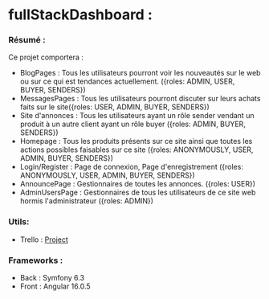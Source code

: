 # fullStackDashboard :

### Résumé :

Ce projet comportera :

- BlogPages : Tous les utilisateurs pourront voir les nouveautés sur le web ou sur ce qui est tendances actuellement. ({roles: ADMIN, USER, BUYER, SENDERS})
- MessagesPages : Tous les utilisateurs pourront discuter sur leurs achats faits sur le site({roles: USER, ADMIN, BUYER, SENDERS})
- Site d'annonces : Tous les utilisateurs ayant un rôle sender vendant un produit à un autre client ayant un rôle buyer ({roles: ADMIN, BUYER, SENDERS})
- Homepage : Tous les produits présents sur ce site ainsi que toutes les actions possibles faisables sur ce site ({roles: ANONYMOUSLY, USER, ADMIN, BUYER, SENDERS})
- Login/Register : Page de connexion, Page d'enregistrement ({roles: ANONYMOUSLY, USER, ADMIN, BUYER, SENDERS})
- AnnouncePage : Gestionnaires de toutes les annonces. ({roles: USER})
- AdminUsersPage : Gestionnaires de tous les utilisateurs de ce site web hormis l'administrateur ({roles: ADMIN})

### Utils:
- Trello : [Project](https://trello.com/invite/b/zMmAae4i/ATTIa33692ca6392594a0d411fe02f8ce683BB583E87/dashboard-fullstack)


### Frameworks :
- Back : Symfony 6.3
- Front : Angular 16.0.5